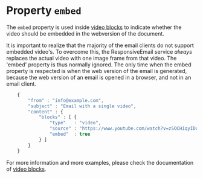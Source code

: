 # Property `embed`

The `embed` property is used inside <a href="/support/json/block-video">video blocks</a>
to indicate whether the video should be embedded in the webversion of the document.

It is important to realize that the majority of the email clients do not
support embedded video's. To overcome this, the ResponsiveEmail service
<i>always</i> replaces the actual video with one image frame from that 
video. The 'embed' property is thus normally ignored. The only time when the embed
property is respected is when the web version of the email is generated,
because the web version of an email is opened in a browser, and not in
an email client.

````javascript
    {
        "from" : "info@example.com",
        "subject" : "Email with a single video",
        "content" : {
            "blocks" : [ {
                "type"   : "video",
                "source" : "https://www.youtube.com/watch?v=zSQCH1qyIDo",
                "embed"  : true
            } ]
        }
    }
````
For more information and more examples, please check the documentation
of <a href="/support/json/block-video">video blocks</a>.
